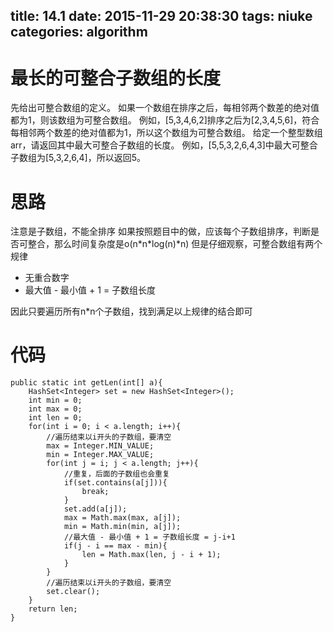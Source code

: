 title: 14.1
date: 2015-11-29 20:38:30
tags: niuke
categories: algorithm
---

# 最长的可整合子数组的长度

先给出可整合数组的定义。
如果一个数组在排序之后，每相邻两个数差的绝对值都为1，则该数组为可整合数组。
例如，[5,3,4,6,2]排序之后为[2,3,4,5,6]，符合每相邻两个数差的绝对值都为1，所以这个数组为可整合数组。
给定一个整型数组arr，请返回其中最大可整合子数组的长度。
例如，[5,5,3,2,6,4,3]中最大可整合子数组为[5,3,2,6,4]，所以返回5。

# 思路

注意是子数组，不能全排序
如果按照题目中的做，应该每个子数组排序，判断是否可整合，那么时间复杂度是o(n\*n\*log(n)\*n)
但是仔细观察，可整合数组有两个规律

- 无重合数字
- 最大值 - 最小值 + 1 = 子数组长度

因此只要遍历所有n\*n个子数组，找到满足以上规律的结合即可
<!--more-->
# 代码
```
public static int getLen(int[] a){
	HashSet<Integer> set = new HashSet<Integer>();
	int min = 0;
	int max = 0;
	int len = 0;
	for(int i = 0; i < a.length; i++){
		//遍历结束以i开头的子数组，要清空
		max = Integer.MIN_VALUE;
		min = Integer.MAX_VALUE;
		for(int j = i; j < a.length; j++){
			//重复，后面的子数组也会重复
			if(set.contains(a[j])){
				break;
			}
			set.add(a[j]);
			max = Math.max(max, a[j]);
			min = Math.min(min, a[j]);
			//最大值 - 最小值 + 1 = 子数组长度 = j-i+1
			if(j - i == max - min){
				len = Math.max(len, j - i + 1);
			}
		}
		//遍历结束以i开头的子数组，要清空
		set.clear();
	}
	return len;
}
```




